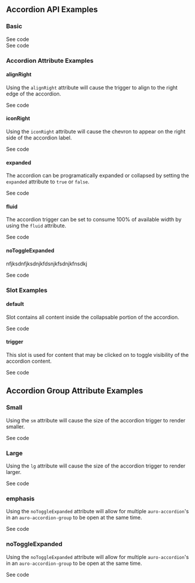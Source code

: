 <!-- AURO-GENERATED-CONTENT:START (FILE:src=./../api.md) -->
<!-- AURO-GENERATED-CONTENT:END -->

## Accordion API Examples

### Basic

<div class="twoColDemoRow">
  <div>
    <div class="exampleWrapper">
      <!-- AURO-GENERATED-CONTENT:START (FILE:src=./../../apiExamples/basic.html) -->
      <!-- AURO-GENERATED-CONTENT:END -->
    </div>
<auro-accordion alignRight>
  <span slot="trigger">See code</span>

<!-- AURO-GENERATED-CONTENT:START (CODE:src=./../../apiExamples/basic.html) -->
<!-- AURO-GENERATED-CONTENT:END -->

</auro-accordion>

<div class="exampleWrapper">
  <!-- AURO-GENERATED-CONTENT:START (FILE:src=./../../apiExamples/accordionGroup.html) -->
  <!-- AURO-GENERATED-CONTENT:END -->
</div>
<auro-accordion alignRight>
  <span slot="trigger">See code</span>

<!-- AURO-GENERATED-CONTENT:START (CODE:src=./../../apiExamples/accordionGroup.html) -->
<!-- AURO-GENERATED-CONTENT:END -->

</auro-accordion>

### Accordion Attribute Examples

#### alignRight

Using the `alignRight` attribute will cause the trigger to align to the right edge of the accordion.

<div class="exampleWrapper">
  <!-- AURO-GENERATED-CONTENT:START (FILE:src=./../../apiExamples/alignRight.html) -->
  <!-- AURO-GENERATED-CONTENT:END -->
</div>
<auro-accordion alignRight>
  <span slot="trigger">See code</span>

<!-- AURO-GENERATED-CONTENT:START (CODE:src=./../../apiExamples/alignRight.html) -->
<!-- AURO-GENERATED-CONTENT:END -->

</auro-accordion>

#### iconRight

Using the `iconRight` attribute will cause the chevron to appear on the right side of the accordion label.

<div class="exampleWrapper">
  <!-- AURO-GENERATED-CONTENT:START (FILE:src=./../../apiExamples/iconRight.html) -->
  <!-- AURO-GENERATED-CONTENT:END -->
</div>
<auro-accordion alignRight chevron>
  <span slot="trigger">See code</span>

<!-- AURO-GENERATED-CONTENT:START (CODE:src=./../../apiExamples/iconRight.html) -->
<!-- AURO-GENERATED-CONTENT:END -->

</auro-accordion>

#### expanded

The accordion can be programatically expanded or collapsed by setting the `expanded` attribute to `true` or `false`.

<div class="exampleWrapper">
  <!-- AURO-GENERATED-CONTENT:START (FILE:src=./../../apiExamples/expanded.html) -->
  <!-- AURO-GENERATED-CONTENT:END -->
</div>
<auro-accordion alignRight>
  <span slot="trigger">See code</span>

<!-- AURO-GENERATED-CONTENT:START (CODE:src=./../../apiExamples/expanded.html) -->
<!-- AURO-GENERATED-CONTENT:END -->
<!-- AURO-GENERATED-CONTENT:START (CODE:src=./../../apiExamples/expanded.js) -->
<!-- AURO-GENERATED-CONTENT:END -->

</auro-accordion>

#### fluid

The accordion trigger can be set to consume 100% of available width by using the `fluid` attribute.

<div class="exampleWrapper">
  <!-- AURO-GENERATED-CONTENT:START (FILE:src=./../../apiExamples/fluid.html) -->
  <!-- AURO-GENERATED-CONTENT:END -->
</div>
<auro-accordion alignRight>
  <span slot="trigger">See code</span>

<!-- AURO-GENERATED-CONTENT:START (CODE:src=./../../apiExamples/fluid.html) -->
<!-- AURO-GENERATED-CONTENT:END -->

</auro-accordion>

#### noToggleExpanded

nfjksdnfjksdnjkfdsnjkfsdnjkfnsdkj

<div class="exampleWrapper">
  <!-- AURO-GENERATED-CONTENT:START (FILE:src=./../../apiExamples/noToggleExpanded.html) -->
  <!-- AURO-GENERATED-CONTENT:END -->
</div>
<auro-accordion alignRight>
  <span slot="trigger">See code</span>

<!-- AURO-GENERATED-CONTENT:START (CODE:src=./../../apiExamples/noToggleExpanded.html) -->

### Slot Examples

#### default

Slot contains all content inside the collapsable portion of the accordion.

<div class="twoColDemoRow">
  <div>
    <div class="exampleWrapper">
      <!-- AURO-GENERATED-CONTENT:START (FILE:src=./../../apiExamples/basic.html) -->
      <!-- AURO-GENERATED-CONTENT:END -->
    </div>
<auro-accordion alignRight>
  <span slot="trigger">See code</span>

<!-- AURO-GENERATED-CONTENT:START (CODE:src=./../../apiExamples/basic.html) -->
<!-- AURO-GENERATED-CONTENT:END -->

</auro-accordion>

#### trigger

This slot is used for content that may be clicked on to toggle visibility of the accordion content.

<div class="twoColDemoRow">
  <div>
    <div class="exampleWrapper">
      <!-- AURO-GENERATED-CONTENT:START (FILE:src=./../../apiExamples/basic.html) -->
      <!-- AURO-GENERATED-CONTENT:END -->
    </div>
<auro-accordion alignRight>
  <span slot="trigger">See code</span>

<!-- AURO-GENERATED-CONTENT:START (CODE:src=./../../apiExamples/basic.html) -->
<!-- AURO-GENERATED-CONTENT:END -->

</auro-accordion>

## Accordion Group Attribute Examples

### Small

Using the `sm` attribute will cause the size of the accordion trigger to render smaller.

<div class="exampleWrapper">
  <!-- AURO-GENERATED-CONTENT:START (FILE:src=./../../apiExamples/accordionGroupSm.html) -->
  <!-- AURO-GENERATED-CONTENT:END -->
</div>
<auro-accordion alignRight>
  <span slot="trigger">See code</span>

<!-- AURO-GENERATED-CONTENT:START (CODE:src=./../../apiExamples/accordionGroupSm.html) -->
<!-- AURO-GENERATED-CONTENT:END -->

</auro-accordion>

### Large

Using the `lg` attribute will cause the size of the accordion trigger to render larger.

<div class="exampleWrapper">
  <!-- AURO-GENERATED-CONTENT:START (FILE:src=./../../apiExamples/accordionGroupLg.html) -->
  <!-- AURO-GENERATED-CONTENT:END -->
</div>
<auro-accordion alignRight>
  <span slot="trigger">See code</span>

<!-- AURO-GENERATED-CONTENT:START (CODE:src=./../../apiExamples/accordionGroupLg.html) -->
<!-- AURO-GENERATED-CONTENT:END -->

</auro-accordion>

### emphasis

Using the `noToggleExpanded` attribute will allow for multiple `auro-accordion`'s in an `auro-accordion-group` to be open at the same time.

<div class="exampleWrapper">
  <!-- AURO-GENERATED-CONTENT:START (FILE:src=./../../apiExamples/emphasis.html) -->
  <!-- AURO-GENERATED-CONTENT:END -->
</div>
<auro-accordion alignRight>
  <span slot="trigger">See code</span>

<!-- AURO-GENERATED-CONTENT:START (CODE:src=./../../apiExamples/emphasis.html) -->
<!-- AURO-GENERATED-CONTENT:END -->

</auro-accordion>


### noToggleExpanded

Using the `noToggleExpanded` attribute will allow for multiple `auro-accordion`'s in an `auro-accordion-group` to be open at the same time.

<div class="exampleWrapper">
  <!-- AURO-GENERATED-CONTENT:START (FILE:src=./../../apiExamples/noToggleExpanded.html) -->
  <!-- AURO-GENERATED-CONTENT:END -->
</div>
<auro-accordion alignRight>
  <span slot="trigger">See code</span>

<!-- AURO-GENERATED-CONTENT:START (CODE:src=./../../apiExamples/noToggleExpanded.html) -->
<!-- AURO-GENERATED-CONTENT:END -->

</auro-accordion>

